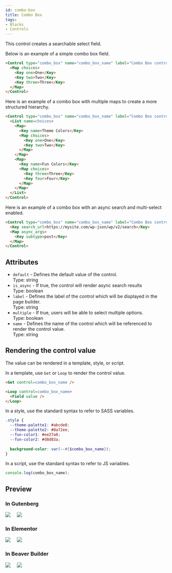 ```yaml
---
id: combo-box
title: Combo Box
tags:
- Blocks
- Controls
---
```

This control creates a searchable select field.

Below is an example of a simple combo box field.

```html
<Control type="combo_box" name="combo_box_name" label="Combo Box control">
  <Map choices>
    <Key one>One</Key>
    <Key two>Two</Key>
    <Key three>Three</Key>
  </Map>
</Control>
```

Here is an example of a combo box with multiple maps to create a more structured hierarchy.

```html
<Control type="combo_box" name="combo_box_name" label="Combo Box control">
  <List name=choices>
    <Map>
      <Key name>Theme Colors</Key>
      <Map choices>
        <Key one>One</Key>
        <Key two>Two</Key>
      </Map>
    </Map>
    <Map>
      <Key name>Fun Colors</Key>
      <Map choices>
        <Key three>Three</Key>
        <Key four>Four</Key>
      </Map>
    </Map>
  </List>
</Control>
```

Here is an example of a combo box with an async search and multi-select enabled.

```html
<Control type="combo_box" name="combo_box_name" label="Combo Box control" is_async="true" multiple="true">
  <Key search_url>https://mysite.com/wp-json/wp/v2/search</Key>
  <Map async_args>
    <Key subtype>post</Key>
  </Map>
</Control>
```

## Attributes

- `default` - Defines the default value of the control.  
    Type: string
- `is_async` - If true, the control will render async search results   
    Type: boolean
- `label` - Defines the label of the control which will be displayed in the page builder.  
    Type: string
- `multiple` - If true, users will be able to select multiple options.  
    Type: boolean
- `name` - Defines the name of the control which will be referenced to render the control value.  
    Type: string

## Rendering the control value

The value can be rendered in a template, style, or script.

In a template, use `Get` or `Loop` to render the control value.

```html
<Get control=combo_box_name />

<Loop control=combo_box_name>
  <Field value />
</Loop>
```

In a style, use the standard syntax to refer to SASS variables.

```scss
.style {
  --theme-palette1: #abcde0;
  --theme-palette2: #0a72ee;
  --fun-color1: #ee27a0;
  --fun-color2: #d8d83a;
  
  background-color: var(--#{$combo_box_name});
}
```

In a script, use the standard syntax to refer to JS variables.

```js
console.log(combo_box_name);
```

## Preview

### In Gutenberg

![](./dWf0dwOwb5ezIzNoDAvqPaKRq.png)     ![](./ah7kBlyzVlunZ6pjfDFyRrChP.png)  

### In Elementor

![](./ARSOkO9Bz2OLSlmzj3Tx9YEpY.png)     ![](./LLankpX08QN7QC5SwZBGrbW1V.png)  

### In Beaver Builder

![](./3Mcp3uZVN8SzGrmN3SgeB7LQw.png)     ![](./o48ZIOCobo9eH6IwR3it8nAKU.png)